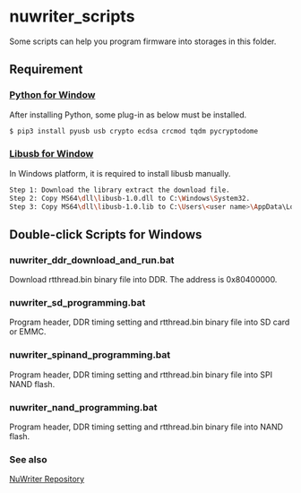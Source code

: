 # nuwriter_scripts

Some scripts can help you program firmware into storages in this folder.

## Requirement

### [Python for Window](https://www.python.org/downloads/windows/)

After installing Python, some plug-in as below must be installed.
```bash
$ pip3 install pyusb usb crypto ecdsa crcmod tqdm pycryptodome
```

### [Libusb for Window](http://sourceforge.net/projects/libusb/files/libusb-1.0/libusb-1.0.20/libusb-1.0.20.7z/download)

In Windows platform, it is required to install libusb manually.

```bash
Step 1: Download the library extract the download file.
Step 2: Copy MS64\dll\libusb-1.0.dll to C:\Windows\System32.
Step 3: Copy MS64\dll\libusb-1.0.lib to C:\Users\<user name>\AppData\Local\Programs\Python\<python ver>\Lib.
```

## Double-click Scripts for Windows

### nuwriter_ddr_download_and_run.bat

Download rtthread.bin binary file into DDR. The address is 0x80400000.

### nuwriter_sd_programming.bat

Program header, DDR timing setting and rtthread.bin binary file into SD card or EMMC.

### nuwriter_spinand_programming.bat

Program header, DDR timing setting and rtthread.bin binary file into SPI NAND flash.

### nuwriter_nand_programming.bat

Program header, DDR timing setting and rtthread.bin binary file into NAND flash.


### See also
[NuWriter Repository](https://github.com/OpenNuvoton/MA35D1_NuWriter)
